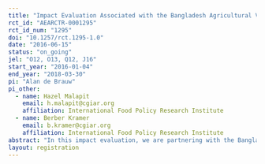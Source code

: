 ```yaml
---
title: "Impact Evaluation Associated with the Bangladesh Agricultural Value Chains project"
rct_id: "AEARCTR-0001295"
rct_id_num: "1295"
doi: "10.1257/rct.1295-1.0"
date: "2016-06-15"
status: "on_going"
jel: "O12, O13, Q12, J16"
start_year: "2016-01-04"
end_year: "2018-03-30"
pi: "Alan de Brauw"
pi_other:
  - name: Hazel Malapit
    email: h.malapit@cgiar.org
    affiliation: International Food Policy Research Institute
  - name: Berber Kramer
    email: b.kramer@cgiar.org
    affiliation: International Food Policy Research Institute
abstract: "In this impact evaluation, we are partnering with the Bangladesh Agricultural Value Chains Project to test interventions within specific value chains for impacts on outcomes among smallholders.  The goal of the interventions being studied is to move the value chain from an equilibrium in which farmers both face uncertainty about input quality and crop marketing methods to an equilibrium in which high quality inputs are available and used by smallholders, and they are better able to receive high prices for their output as it is of less variable quality.  For the jute value chain, the impact evaluation centers around cluster randomizing both training and promotional events for high quality, certified, and branded fertilizer.  The promotional events included a raffle for discounts for fertilizer; main outcomes to be studied include whether or not treated households participated in the trainings or promotional events; use of improved inputs; attitudes about improved inputs and trust in input retailers or input brands; specific crop production and yields; and agricultural revenue and profits."
layout: registration
---
```


